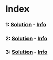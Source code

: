 # Index

### 1: [Solution](challenges/Google/problem1/Solution.java) - [Info](challenges/Google/problem1/README.md)

### 2: [Solution](challenges/Uber/problem2/solution.py) - [Info](challenges/Uber/problem2/README.md)

### 3: [Solution](challenges/Google/problem3/solution.py) - [Info](challenges/Google/problem3/README.md)